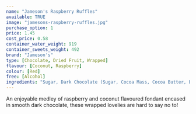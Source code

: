 ```yaml
---
name: "Jameson's Raspberry Ruffles"
available: TRUE
image: "jamesons-raspberry-ruffles.jpg"
purchase_option: 1
price: 1.45
cost_price: 0.58
container_water_weight: 919
container_sweets_weight: 492
brand: "Jameson's"
type: [Chocolate, Dried Fruit, Wrapped]
flavour: [Coconut, Raspberry]
colour: [Red]
free: [Alcohol]
ingredients: "Sugar, Dark Chocolate (Sugar, Cocoa Mass, Cocoa Butter, Emulsifier: Soya Lecithin E322), Coconut (19%), Glucose Syrup, Citric Acid, Invertase, Colours: E122"
---
```

An enjoyable medley of raspberry and coconut flavoured fondant encased in smooth dark chocolate, these wrapped lovelies are hard to say no to!